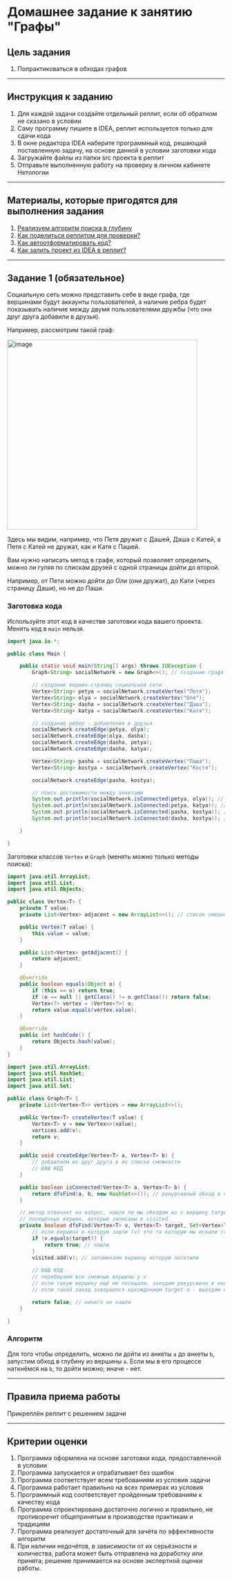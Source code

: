 # Домашнее задание к занятию "Графы"

## Цель задания

1. Попрактиковаться в обходах графов

------

## Инструкция к заданию

1. Для каждой задачи создайте отдельный реплит, если об обратном не сказано в условии
1. Саму программу пишите в IDEA, реплит используется только для сдачи кода
1. В окне редактора IDEA наберите программный код, решающий поставленную задачу, на основе данной в условии заготовки кода
1. Загружайте файлы из папки src проекта в реплит
1. Отправьте выполненную работу на проверку в личном кабинете Нетологии

------

## Материалы, которые пригодятся для выполнения задания

1. [Реализуем алгоритм поиска в глубину](https://habr.com/ru/company/otus/blog/660725/)
3. [Как поделиться реплитом для проверки?](https://github.com/netology-code/java-homeworks/blob/java-43/QA_ReplitShare.md)
4. [Как автоотформатировать код?](https://github.com/netology-code/java-homeworks/blob/java-43/QA_Format.md)
5. [Как залить проект из IDEA в реплит?](https://github.com/netology-code/java-homeworks/blob/java-43/QA_ReplitUpload.md)

------

## Задание 1 (обязательное)

Социальную сеть можно представить себе в виде графа, где вершинами будут аккаунты пользователей, а наличие ребра будет показывать наличие между двумя пользователями дружбы (что они друг друга добавили в друзья).

Например, рассмотрим такой граф:

<img width="440" alt="image" src="https://user-images.githubusercontent.com/53707586/216818760-c1bedd77-dad9-497d-9724-257404ca911c.png">

Здесь мы видим, например, что Петя дружит с Дашей, Даша с Катей, а Петя с Катей не дружат, как и Катя с Пашей.

Вам нужно написать метод в графе, который позволяет определить, можно ли гуляя по спискам друзей с одной страницы дойти до второй.

Например, от Пети можно дойти до Оли (они дружат), до Кати (через страницу Даши), но не до Паши.

### Заготовка кода
Используйте этот код в качестве заготовки кода вашего проекта. Менять код в `main` нельзя.

```java
import java.io.*;

public class Main {

    public static void main(String[] args) throws IOException {
        Graph<String> socialNetwork = new Graph<>(); // создание графа

        // создание вершин-страниц социальной сети
        Vertex<String> petya = socialNetwork.createVertex("Петя");
        Vertex<String> olya = socialNetwork.createVertex("Оля");
        Vertex<String> dasha = socialNetwork.createVertex("Даша");
        Vertex<String> katya = socialNetwork.createVertex("Катя");

        // создание рёбер - добавления в друзья
        socialNetwork.createEdge(petya, olya);
        socialNetwork.createEdge(olya, dasha);
        socialNetwork.createEdge(dasha, petya);
        socialNetwork.createEdge(dasha, katya);

        Vertex<String> pasha = socialNetwork.createVertex("Паша");
        Vertex<String> kostya = socialNetwork.createVertex("Костя");

        socialNetwork.createEdge(pasha, kostya);

        // поиск достижимости между анкетами
        System.out.println(socialNetwork.isConnected(petya, olya)); // true
        System.out.println(socialNetwork.isConnected(petya, katya)); // true
        System.out.println(socialNetwork.isConnected(pasha, kostya)); // true
        System.out.println(socialNetwork.isConnected(dasha, kostya)); // false

    }

}
```

Заготовки классов `Vertex` и `Graph` (менять можно только методы поиска):

```java
import java.util.ArrayList;
import java.util.List;
import java.util.Objects;

public class Vertex<T> {
    private T value;
    private List<Vertex> adjacent = new ArrayList<>(); // список смешности

    public Vertex(T value) {
        this.value = value;
    }

    public List<Vertex> getAdjacent() {
        return adjacent;
    }

    @Override
    public boolean equals(Object o) {
        if (this == o) return true;
        if (o == null || getClass() != o.getClass()) return false;
        Vertex<?> vertex = (Vertex<?>) o;
        return value.equals(vertex.value);
    }

    @Override
    public int hashCode() {
        return Objects.hash(value);
    }
}

```

```java
import java.util.ArrayList;
import java.util.HashSet;
import java.util.List;
import java.util.Set;

public class Graph<T> {
    private List<Vertex<T>> vertices = new ArrayList<>();

    public Vertex<T> createVertex(T value) {
        Vertex<T> v = new Vertex<>(value);
        vertices.add(v);
        return v;
    }

    public void createEdge(Vertex<T> a, Vertex<T> b) {
        // добавляем их друг друга в их списки смежности
        // ВАШ КОД
    }

    public boolean isConnected(Vertex<T> a, Vertex<T> b) {
        return dfsFind(a, b, new HashSet<>()); // рекурсивный обход в глубину
    }

    // метод отвечает на вопрос, нашли ли мы обходом из v вершину target с учётом
    // посещённых вершин, которые записаны в visited
    private boolean dfsFind(Vertex<T> v, Vertex<T> target, Set<Vertex<T>> visited) {
        // если вершина в которую зашли (v) это та которую мы искали (target), то поиск закончен
        if (v.equals(target)) {
            return true; // нашли
        }
        visited.add(v); // запоминаем вершину которую посетили
        
        // ВАШ КОД
        // перебираем все смежные вершины у v
        // если такую вершину ещё не посещали, заходим рекурсивно в неё
        // если такой заход завершился нахождением target-а - выходим из метода с true

        return false; // ничего не нашли
    }

}

```

### Алгоритм

Для того чтобы определить, можно ли дойти из анкеты `a` до анкеты `b`, запустим обход в глубину из вершины `a`.
Если мы в его процессе наткнёмся на `b`, то дойти можно; иначе - нет.

------


## Правила приема работы

Прикреплён реплит с решением задачи

------

## Критерии оценки

1. Программа оформлена на основе заготовки кода, предоставленной в условии
1. Программа запускается и отрабатывает без ошибок
2. Программа соответствует всем требованиям из условия задачи
3. Программа работает правильно на всех примерах из условия
4. Программный код соответствует пройденным требованиям к качеству кода
5. Программа спроектирована достаточно логично и правильно, не противоречит общепринятым в производстве практикам и традициям
6. Программа реализует достаточный для зачёта по эффективности алгоритм
7. При наличии недочётов, в зависимости от их серьёзности и количества, работа может быть отправлена на доработку или принята; решение принимается на основе экспертной оценки работы.
